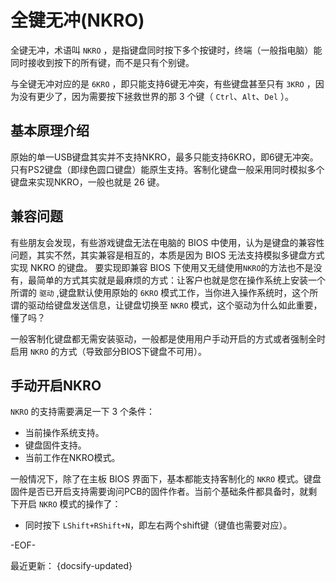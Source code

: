 # 全键无冲(NKRO)

全键无冲，术语叫 `NKRO` ，是指键盘同时按下多个按键时，终端（一般指电脑）能同时接收到按下的所有键，而不是只有个别键。

与全键无冲对应的是 `6KRO` ，即只能支持6键无冲突，有些键盘甚至只有 `3KRO` ，因为没有更少了，因为需要按下拯救世界的那 3 个键（ `Ctrl`、`Alt`、`Del` ）。

## 基本原理介绍

原始的单一USB键盘其实并不支持NKRO，最多只能支持6KRO，即6键无冲突。只有PS2键盘（即绿色圆口键盘）能原生支持。客制化键盘一般采用同时模拟多个键盘来实现NKRO，一般也就是 26 键。

## 兼容问题

有些朋友会发现，有些游戏键盘无法在电脑的 BIOS 中使用，认为是键盘的兼容性问题，其实不然，其实兼容是相互的，本质是因为 BIOS 无法支持模拟多键盘方式实现 NKRO 的键盘。
要实现即兼容 BIOS 下使用又无缝使用`NKRO`的方法也不是没有，最简单的方式其实就是最麻烦的方式：让客户也就是您在操作系统上安装一个所谓的 `驱动` ,键盘默认使用原始的 `6KRO` 模式工作，当你进入操作系统时，这个所谓的驱动给键盘发送信息，让键盘切换至 `NKRO` 模式，这个驱动为什么如此重要，懂了吗？

一般客制化键盘都无需安装驱动，一般都是使用用户手动开启的方式或者强制全时启用 `NKRO` 的方式（导致部分BIOS下键盘不可用）。

## 手动开启NKRO

`NKRO` 的支持需要满足一下 3 个条件：

- 当前操作系统支持。
- 键盘固件支持。
- 当前工作在NKRO模式。

一般情况下，除了在主板 BIOS 界面下，基本都能支持客制化的 `NKRO` 模式。键盘固件是否已开启支持需要询问PCB的固件作者。当前个基础条件都具备时，就剩下开启 `NKRO` 模式的操作了：

- 同时按下 `LShift+RShift+N`，即左右两个shift键（键值也需要对应）。

-EOF-

最近更新： {docsify-updated}